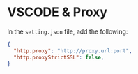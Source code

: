 # VSCODE & Proxy

In the `setting.json` file, add the following:

```json
{
  "http.proxy": "http://proxy.url:port",
  "http.proxyStrictSSL": false,
}
```